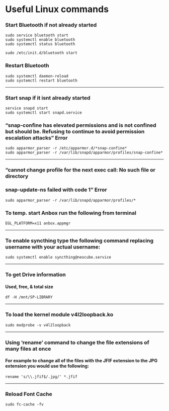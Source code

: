 # Useful Linux commands

### Start Bluetooth if not already started

```
sudo service bluetooth start
sudo systemctl enable bluetooth
sudo systemctl status bluetooth

sudo /etc/init.d/bluetooth start
```

### Restart Bluetooth

```
sudo systemctl daemon-reload
sudo systemctl restart bluetooth
```

***

### Start snap if it isnt already started

```
service snapd start
sudo systemctl start snapd.service
```

### “snap-confine has elevated permissions and is not confined but should be. Refusing to continue to avoid permission escalation attacks” Error

```
sudo apparmor_parser -r /etc/apparmor.d/*snap-confine*
sudo apparmor_parser -r /var/lib/snapd/apparmor/profiles/snap-confine*
```

***

### “cannot change profile for the next exec call: No such file or directory

### snap-update-ns failed with code 1” Error

`⁠sudo apparmor_parser -r /var/lib/snapd/apparmor/profiles/*⁠⁠`

### To temp. start Anbox run the following from terminal

`EGL_PLATFORM=x11 anbox.appmgr`

***

### To enable syncthing type the following command replacing username with your actual username:

`sudo systemctl enable syncthing@neocube.service`

***

### To get Drive information

#### Used, free, & total size

`df -H /mnt/SP-LIBRARY`

***

### To load the kernel module v4l2loopback.ko

`sudo modprobe -v v4l2loopback`

***

### Using ‘rename’ command to change the file extensions of many files at once

#### For example to change all of the files with the JFIF extension to the JPG extension you would use the following:

`rename 's/\\.jfif$/.jpg/' *.jfif`

***

### Reload Font Cache

`sudo fc-cache -fv`

